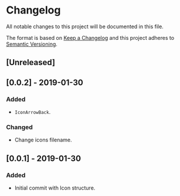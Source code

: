 # Changelog

All notable changes to this project will be documented in this file.

The format is based on [Keep a Changelog](http://keepachangelog.com/en/1.0.0/)
and this project adheres to [Semantic Versioning](http://semver.org/spec/v2.0.0.html).

## [Unreleased]

## [0.0.2] - 2019-01-30
### Added
- `IconArrowBack`.

### Changed
- Change icons filename.

## [0.0.1] - 2019-01-30
### Added
- Initial commit with Icon structure.
